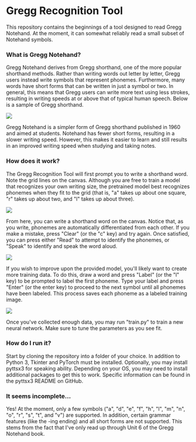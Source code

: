 # Gregg Recognition Tool

This repository contains the beginnings of a tool designed to read Gregg Notehand. At the moment, it can somewhat reliably read a small subset of Notehand symbols.

### What is Gregg Notehand?

Gregg Notehand derives from Gregg shorthand, one of the more popular shorthand methods. Rather than writing words out letter by letter, Gregg users instead write symbols that represent phonemes. Furthermore, many words have short forms that can be written in just a symbol or two. In general, this means that Gregg users can write more text using less strokes, resulting in writing speeds at or above that of typical human speech. Below is a sample of Gregg shorthand.

![](/home/peter/snap/marktext/9/.config/marktext/images/2023-05-28-17-56-03-sample.png)

Gregg Notehand is a simpler form of Gregg shorthand published in 1960 and aimed at students. Notehand has fewer short forms, resulting in a slower writing speed. However, this makes it easier to learn and still results in an improved writing speed when studying and taking notes.

### How does it work?

The Gregg Recognition Tool will first prompt you to write a shorthand word. Note the grid lines on the canvas. Although you are free to train a model that recognizes your own writing size, the pretrained model best recognizes phonemes when they fit to the grid (that is, "a" takes up about one square, "r" takes up about two, and "l" takes up about three).

![](/home/peter/snap/marktext/9/.config/marktext/images/2023-05-28-18-05-59-blank.png)

From here, you can write a shorthand word on the canvas. Notice that, as you write, phonemes are automatically differentiated from each other. If you make a mistake, press "Clear" (or the "c" key) and try again. Once satisfied, you can press either "Read" to attempt to identify the phonemes, or "Speak" to identify and speak the word aloud.

![](/home/peter/snap/marktext/9/.config/marktext/images/2023-05-28-18-08-55-late.png)

If you wish to improve upon the provided model, you'll likely want to create more training data. To do this, draw a word and press "Label" (or the "l" key) to be prompted to label the first phoneme. Type your label and press "Enter" (or the enter key) to proceed to the next symbol until all phonemes have been labeled. This process saves each phoneme as a labeled training image.

![](/home/peter/snap/marktext/9/.config/marktext/images/2023-05-28-18-12-55-label.png)

Once you've collected enough data, you may run "train.py" to train a new neural network. Make sure to tune the parameters as you see fit.

### How do I run it?

Start by cloning the repository into a folder of your choice. In addition to Python 3, Tkinter and PyTorch must be installed. Optionally, you may install pyttsx3 for speaking ability. Depending on your OS, you may need to install additional packages to get this to work. Specific information can be found in the pyttsx3 README on GitHub.

### It seems incomplete...

Yes! At the moment, only a few symbols ("a", "d", "e", "f", "h", "l", "m", "n", "o", "r", "s", "t", and "v") are supported. In addition, certain grammar features (like the -ing ending) and all short forms are not supported. This stems from the fact that I've only read up through Unit 6 of the Gregg Notehand book.
